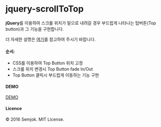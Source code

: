 # jquery-scrollToTop

**jQuery**를 이용하여 스크롤 위치가 밑으로 내려갈 경우 부드럽게 나타나는 탑버튼(Top button)과 그 기능을 구현합니다.

더 자세한 설명은 [여기](http://semjok.com/2615/)를 참고하여 주시기 바랍니다.

#### 순서:
  - CSS를 이용하여 Top Button 위치 고정
  - 스크롤 위치 변경시 Top Button fade In/Out
  - Top Button 클릭시 부드럽게 이동하는 기능 구현
  
#### DEMO

[DEMO](https://codepen.io/semjok/pen/LkaoLv)

#### Licence

© 2016 Semjok. MIT License.


